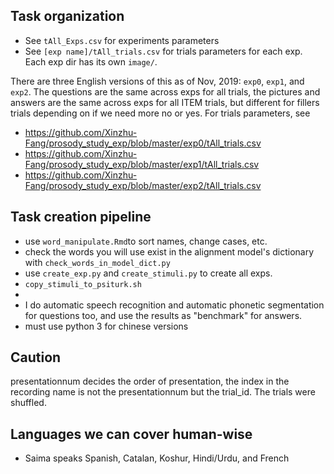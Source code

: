 ## Task organization
+ See `tAll_Exps.csv` for experiments parameters
+ See `[exp name]/tAll_trials.csv` for trials parameters for each exp. Each exp dir has its own `image/`.

There are three English versions of this as of Nov, 2019: `exp0`, `exp1`, and `exp2`. The questions are the same across exps for all trials, the pictures and answers are the same across exps for all ITEM trials, but different for fillers trials depending on if we need more no or yes. For trials parameters, see
  + https://github.com/Xinzhu-Fang/prosody_study_exp/blob/master/exp0/tAll_trials.csv
  + https://github.com/Xinzhu-Fang/prosody_study_exp/blob/master/exp1/tAll_trials.csv
  + https://github.com/Xinzhu-Fang/prosody_study_exp/blob/master/exp2/tAll_trials.csv

## Task creation pipeline
+ use `word_manipulate.Rmd`to sort names, change cases, etc.
+ check the words you will use exist in the alignment model's dictionary with `check_words_in_model_dict.py`
+ use `create_exp.py` and `create_stimuli.py` to create all exps. 
+ `copy_stimuli_to_psiturk.sh`
+ 
+ I do automatic speech recognition and automatic phonetic segmentation for questions too, and use the results as "benchmark" for answers. 
+ must use python 3 for chinese versions





## Caution
presentationnum decides the order of presentation, the index in the recording name is not the presentationnum but the trial_id. The trials were shuffled. 

## Languages we can cover human-wise
+ Saima speaks Spanish, Catalan, Koshur, Hindi/Urdu, and French
